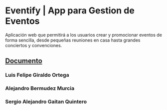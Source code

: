 # Eventify | App para Gestion de Eventos
Aplicación web que permitirá a los usuarios crear y promocionar eventos de forma sencilla, desde pequeñas reuniones en casa hasta grandes conciertos y convenciones.

<h2><a href="https://docs.google.com/document/d/16DYdFm3wAC0813IsD3SZrFxFU53xAbaBKwPDLM85pvM/edit?usp=sharing">Documento</a></h2>
<h3>Luis Felipe Giraldo Ortega</h3>
<h3>Alejandro Bermudez Murcia</h3>
<h3>Sergio Alejandro Gaitan Quintero</h3>


